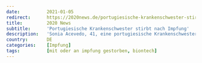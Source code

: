 ```yaml
---
date:          2021-01-05
redirect:      https://2020news.de/portugiesische-krankenschwester-stirbt-nach-impfung/
title:         2020 News
subtitle:      'Portugiesische Krankenschwester stirbt nach Impfung'
description:   'Sonia Acevedo, 41, eine portugiesische Krankenschwester, starb zwei Tage, nachdem sie den Covid-19-Impfstoff von Pfizer erhalten hatte. Sie erlitt am Neujahrstag, 48 Stunden nach der Impfung, zu Hause einen “plötzlichen Tod“. In den nächsten Stunden soll eine Autopsie durchgeführt werden, berichtet die Daily Mail. Nach der Impfung hatte die zweifache Mutter, die in der Pädiatrie am […]'
country:       DE
categories:    [Impfung]
tags:          [mit oder an impfung gestorben, biontech]
---
```

